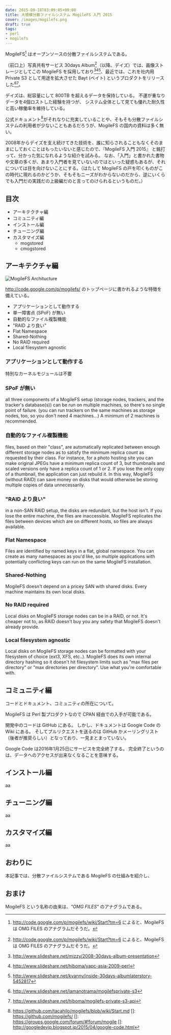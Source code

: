 ```yaml
---
date: 2015-09-18T03:09:05+09:00
title: 大規模分散ファイルシステム MogileFS 入門 2015
cover: /images/mogilefs.png
draft: true
tags:
- perl
- mogilefs
---
```

MogileFS[^1] はオープンソースの分散ファイルシステムである。

（前口上）写真共有サービス 30days Album[^1]（以降、デイズ）では、画像ストレージとしてこの MogileFS を採用しており[^2][^3][^4]、最近では、これを社内用 Private S3 として用途を拡大させた Bayt (ベイト) というプロダクトをリリースした[^5][^6]。

デイズは、総容量にして 800TB を超えるデータを保持している。
不運が重なりデータを4個ロストした経験を持つが、
システム全体として見ても優れた耐久性と高い稼働率を維持している。

公式ドキュメント[^7]がそれなりに充実していることや、そもそも分散ファイルシステムの利用者が少ないこともあるだろうが、MogileFS の国内の資料は多く無い。

2008年からデイズを支え続けてきた技術を、誰に知らされることもなくそのままにしておくことはもったいないと感じたので、『MogileFS 入門 2015』 と銘打って、分かった気になれるような紹介を試みる。
なお、「入門」と書かれた書物や文章の多くが、あまり入門者を見ていないのではといった疑惑もあるが、それについては目を向けないことにする。（はたして MogileFS の戸を叩くものがこの時代に現れるのかどうか、そもそもニーズがわからないのだから、逆にいくらでも入門だの実践だの上級編だのと言ってのけられるというものだ。）

目次
---

- アーキテクチャ編
- コミュニティ編
- インストール編
- チューニング編
- カスタマイズ編
  - mogstored
  - cmogstored

アーキテクチャ編
---

![MogileFS Architucture](/images/mogilefs-architecture.png)

http://code.google.com/p/mogilefs/ のトップページに書かれるような特徴を備えている。

- アプリケーションとして動作する
- 単一障害点 (SPoF) が無い
- 自動的なファイル複製機能
- "RAID より良い"
- Flat Namespace
- Shared-Nothing
- No RAID required
- Local filesystem agnostic

### アプリケーションとして動作する

特別なカーネルモジュールは不要

### SPoF が無い

all three components of a MogileFS setup (storage nodes, trackers, and the tracker's database(s)) can be run on multiple machines, so there's no single point of failure. (you can run trackers on the same machines as storage nodes, too, so you don't need 4 machines...) A minimum of 2 machines is recommended.

### 自動的なファイル複製機能

files, based on their "class", are automatically replicated between enough different storage nodes as to satisfy the minimum replica count as requested by their class. For instance, for a photo hosting site you can make original JPEGs have a minimum replica count of 3, but thumbnails and scaled versions only have a replica count of 1 or 2. If you lose the only copy of a thumbnail, the application can just rebuild it. In this way, MogileFS (without RAID) can save money on disks that would otherwise be storing multiple copies of data unnecessarily.

### "RAID より良い"

in a non-SAN RAID setup, the disks are redundant, but the host isn't. If you lose the entire machine, the files are inaccessible. MogileFS replicates the files between devices which are on different hosts, so files are always available.

### Flat Namespace

Files are identified by named keys in a flat, global namespace. You can create as many namespaces as you'd like, so multiple applications with potentially conflicting keys can run on the same MogileFS installation.

### Shared-Nothing

MogileFS doesn't depend on a pricey SAN with shared disks. Every machine maintains its own local disks.

### No RAID required

Local disks on MogileFS storage nodes can be in a RAID, or not. It's cheaper not to, as RAID doesn't buy you any safety that MogileFS doesn't already provide.

### Local filesystem agnostic

Local disks on MogileFS storage nodes can be formatted with your filesystem of choice (ext3, XFS, etc..). MogileFS does its own internal directory hashing so it doesn't hit filesystem limits such as "max files per directory" or "max directories per directory". Use what you're comfortable with.

コミュニティ編
---

コードとドキュメント、コミュニティの所在について。

MogileFS は Perl 製プロダクトなので CPAN 経由での入手が可能である。

開発中のコードは GitHub にある。
しかし、ドキュメントは Google Code の Wiki にある。
そしてプルリクエストを送るのは GitHub かメーリングリスト（後者が推奨らしい）となっており、一見まとまっていない。

Google Code は2016年1月25日にサービスを完全終了する。
完全終了というのは、データへのアクセスが出来なくなることを意味する。


インストール編
---

aa

チューニング編
---

aa

カスタマイズ編
---

aa

おわりに
---

本記事では、分散ファイルシステムである MogileFS の仕組みを紹介し、

おまけ
---

MogileFS という名称の由来は、*"OMG FILES"* のアナグラムである。

[^1]: http://code.google.com/p/mogilefs/wiki/Start?tm=6 によると、MogileFS は OMG FILES のアナグラムだそうだ。
[^1]: https://30d.jp/
[^2]: http://www.slideshare.net/mizzy/2008-30days-album-presentation
[^3]: http://www.slideshare.net/hiboma/yapc-asia-2009-perl
[^4]: http://www.slideshare.net/kyanny/inside-30days-albumlaterstory-5452817
[^5]: http://www.slideshare.net/lamanotrama/mogilefsprivate-s3
[^6]: http://www.slideshare.net/hiboma/mogilefs-private-s3-api
[^7]: https://github.com/tacahilo/mogilefs/blob/wiki/Start.md
[]: https://github.com/mogilefs/
[]: https://groups.google.com/forum/#!forum/mogile
[]: http://googledevjp.blogspot.jp/2015/04/google-code.html
